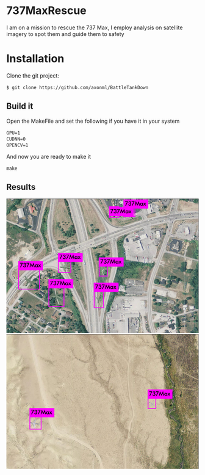 # 737MaxRescue
I am on a mission to rescue the 737 Max, I employ analysis on satellite imagery to spot them and guide them to safety
# Installation 
Clone the git project:
```
$ git clone https://github.com/axonml/BattleTankDown
```

## Build it 
Open the MakeFile and set the following if you have it in your system  
```
GPU=1
CUDNN=0
OPENCV=1
```
And now you are ready to make it 
```
make
```


## Results
![GitHub Logo](predictions.jpg)
![GitHub Logo](prediction.jpg)

